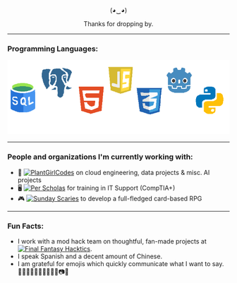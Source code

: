 <p align="center">
(◕‿◕)
</p>

<p align="center">
Thanks for dropping by.
</p>

---
### Programming Languages:

<p align="center">
  <img src="https://raw.githubusercontent.com/jonnyblevins/JonnyBlevins.Codes/main/images/Banner.png" alt="Banner Image">
</p>

---

### People and organizations I'm currently working with:
- 🌱 [![PlantGirlCodes](https://img.shields.io/badge/PlantGirlCodes-%20-lightgreen?style=flat-square&logo=github)](https://github.com/plantgirlcodes) on cloud engineering, data projects & misc. AI projects
- 🖥️ [![Per Scholas](https://img.shields.io/badge/Per_Scholas-%20-blue?style=flat-square&logo=education)](https://perscholas.org/) for training in IT Support (CompTIA+)
- 🎮 [![Sunday Scaries](https://img.shields.io/badge/Sunday_Scaries-%20-orange?style=flat-square&logo=github)](https://github.com/Sunday-Scaries/witch-hat) to develop a full-fledged card-based RPG

---

### Fun Facts:

- I work with a mod hack team on thoughtful, fan-made projects at [![Final Fantasy Hacktics](https://img.shields.io/badge/Final_Fantasy_Hacktics-%20-yellow?style=flat-square&logo=gamepad)](https://ffhacktics.com/).
- I speak Spanish and a decent amount of Chinese.
- I am grateful for emojis which quickly communicate what I want to say. 🤠🏋🏻‍♂️🎾🐊🥷🏻🛫🌵📷🌈
